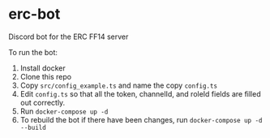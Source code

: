 # erc-bot
Discord bot for the ERC FF14 server

To run the bot:
1. Install docker
2. Clone this repo
3. Copy `src/config_example.ts` and name the copy `config.ts`
4. Edit `config.ts` so that all the token, channelId, and roleId fields are filled out correctly.
5. Run `docker-compose up -d`
6. To rebuild the bot if there have been changes, run `docker-compose up -d --build`
